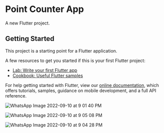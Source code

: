 # Point Counter App

A new Flutter project.

## Getting Started

This project is a starting point for a Flutter application.

A few resources to get you started if this is your first Flutter project:

- [Lab: Write your first Flutter app](https://flutter.dev/docs/get-started/codelab)
- [Cookbook: Useful Flutter samples](https://flutter.dev/docs/cookbook)

For help getting started with Flutter, view our
[online documentation](https://flutter.dev/docs), which offers tutorials,
samples, guidance on mobile development, and a full API reference.

![WhatsApp Image 2022-09-10 at 9 01 40 PM](https://user-images.githubusercontent.com/96712615/189489459-74838827-523e-4d5c-a058-736470ec0a56.jpeg)

![WhatsApp Image 2022-09-10 at 9 05 08 PM](https://user-images.githubusercontent.com/96712615/189489488-593c1694-504a-41af-890a-84131ec561a5.jpeg)

![WhatsApp Image 2022-09-10 at 9 04 28 PM](https://user-images.githubusercontent.com/96712615/189489515-9afb5c3a-6c06-4040-967b-028b03921932.jpeg)
